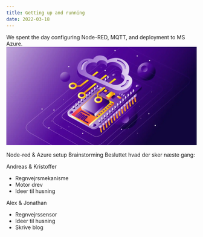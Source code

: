 ```yaml
---
title: Getting up and running
date: 2022-03-18
---
```

We spent the day configuring Node-RED, MQTT, and deployment to MS Azure.
![](./node_mcu_graphic.webp)

Node-red & Azure setup
Brainstorming
Besluttet hvad der sker næste gang:

Andreas & Kristoffer
* Regnvejrsmekanisme
* Motor drev
* Ideer til husning

Alex & Jonathan
* Regnvejrssensor
* Ideer til husning
* Skrive blog

